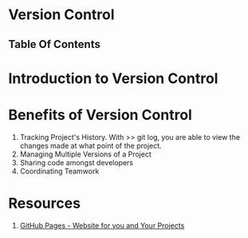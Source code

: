 # Version Control

## Table Of Contents

# Introduction to Version Control

# Benefits of Version Control

1. Tracking Project's History. With >> git log, you are able to view the changes made at what point of the project.
2. Managing Multiple Versions of a Project
3. Sharing code amongst developers
4. Coordinating Teamwork

# Resources

1. [GitHub Pages - Website for you and Your Projects](https://pages.github.com/)
